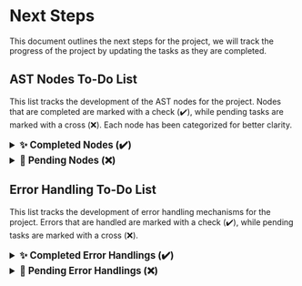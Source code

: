 # Next Steps

This document outlines the next steps for the project, we will track the progress of the project by updating the tasks as they are completed.

## **AST Nodes To-Do List**

This list tracks the development of the AST nodes for the project. Nodes that are completed are marked with a check (✔️), while pending tasks are marked with a cross (❌). Each node has been categorized for better clarity.

<details>
<summary style="font-weight: bold; font-size: 1.2em;">✨ Completed Nodes (✔️)</summary>

These nodes have been successfully implemented and are ready to be used:

### **Program Structure:**
- ✔️ **A_PROGRAM**  

### **Declarations:**
- ✔️ **A_DECLARATION_LIST**  
- ✔️ **A_VARIABLE_DECLARATION**  
- ✔️ **A_PROCEDURE_DECLARATION**  
- ✔️ **A_FUNCTION_DECLARATION**  
- ✔️ **A_TYPE_DECLARATION**  
- ✔️ **A_TYPE_ARRAY_DECLARATION**  
- ✔️ **A_TYPE_STRUCT_DECLARATION**  
- ✔️ **A_STRUCT_FIELD_LIST**  
- ✔️ **A_STRUCT_FIELD**  

### **Statements:**
- ✔️ **A_STATEMENT_LIST**  
- ✔️ **A_RETURN_STATEMENT**
- ✔️ **A_ASSIGNMENT_STATEMENT**  
- ❌ **A_FUNCTION_CALL_STATEMENT**  

##### **Expression and Condition Nodes:**
- ✔️ **A_CONDITION**  
- ✔️ **A_AND_CONDITION**  
- ✔️ **A_OR_CONDITION**  
- ✔️ **A_NOT_CONDITION**  

##### **Operator Nodes:**
- ✔️ **A_EQUAL_OP**  
- ✔️ **A_LESS_THAN_OP**  

##### **Control Flow Nodes:**
- ✔️ **A_IF**
- ✔️ **A_IF_ELSE**  
- ✔️ **A_WHILE**

##### **Assignment Nodes:**
- ✔️ **A_VARIABLE_ASSIGNMENT**  
- ✔️ **A_ARRAY_ASSIGNMENT**  
- ✔️ **A_STRUCT_ASSIGNMENT**  

##### **Access Nodes:**
- ✔️ **A_STRUCT_FIELD_ACCESS**
- ✔️ **A_ARRAY_ACCESS**
- ✔️ **A_ARRAY_INDEX_LIST**  
- ✔️ **A_ARRAY_INDEX**  

##### **Function Argument Nodes:**
- ✔️ **A_ARGUMENT_LIST**
- ✔️ **A_ARGUMENT**
- ✔️ **A_PARAMETER_LIST**
- ✔️ **A_PARAMETER**  

##### **Literal Nodes:**
- ✔️ **A_INTEGER_LITERAL**  
- ✔️ **A_FLOAT_LITERAL**  
- ✔️ **A_BOOLEAN_LITERAL**  
- ✔️ **A_CHARACTER_LITERAL**  
- ✔️ **A_IDENTIFIER**

</details>

<details>
<summary style="font-weight: bold; font-size: 1.2em;">🚧 Pending Nodes (❌)</summary>

##### **Operator Nodes:**
- ❌ **A_NOT_EQUAL_OP**  
- ❌ **A_GREATER_THAN_OP**  
- ❌ **A_LESS_EQUAL_OP**  
- ❌ **A_GREATER_EQUAL_OP**  
- ❌ **A_ADD_OP**  
- ❌ **A_SUB_OP**  
- ❌ **A_MUL_OP**  
- ❌ **A_DIV_OP**  

##### **Literal Nodes:**  
- ❌ **A_STRING_LITERAL**  

##### **I/O Nodes:**
- ❌ **A_PRINT_STATEMENT**  
- ❌ **A_INPUT_STATEMENT**  

##### **Assignable Entity Nodes:**
- ❌ **A_ASSIGNABLE_ENTITY**  
- ❌ **A_ARRAY_ASSIGNABLE_ENTITY**  
- ❌ **A_STRUCT_ASSIGNABLE_ENTITY**  
- ❌ **A_ASSIGNABLE_ENTITY_LIST**  

</details>

## **Error Handling To-Do List**

This list tracks the development of error handling mechanisms for the project. Errors that are handled are marked with a check (✔️), while pending tasks are marked with a cross (❌).

<details>
<summary style="font-weight: bold; font-size: 1.2em;">✨ Completed Error Handlings (✔️)</summary>

These error handling mechanisms have been successfully implemented:

### **Variable Declarations:**
- ✔️ **Type Undefined**
- ✔️ **Variable Not Declared**
- ✔️ **Variable Redefinition:** Declaring a variable in the same scope with a duplicate name.

### **Parameters:**
- ✔️ **Base Type**
- ✔️ **Type Undefined**

</details>

<details>
<summary style="font-weight: bold; font-size: 1.2em;">🚧 Pending Error Handlings (❌)</summary>

These error handling mechanisms are yet to be implemented:

##### **General Errors:**
- ❌ **Function Argument Mismatch:** Calling a function with the wrong number of arguments or argument types.
- ❌ **Invalid Operation on Types:** Trying to multiply two pointers, access a property of a non-struct type, etc.


##### **Assignments:**
- ❌ **Type Mismatch:** Assigning a string to an integer variable (e.g., `int x = "hello";`).

##### **Expressions:**
- ❌ **Type Mismatch (Arithmetic):** (e.g., `int + string`)
- ❌ **Type Mismatch (Logical):** (e.g., `int && string`)

</details>